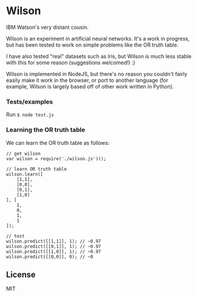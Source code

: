 # Wilson

IBM Watson's very distant cousin.

Wilson is an experiment in artificial neural networks. It's a work in progress, but has been tested to work on simple problems like the OR truth table.

I have also tested "real" datasets such as Iris, but Wilson is much less stable with this for some reason (suggestions welcomed!) :)

Wilson is implemented in NodeJS, but there's no reason you couldn't fairly easily make it work in the browser, or port to another language (for example, Wilson is largely based off of other work written in Python).

### Tests/examples

Run ```$ node test.js```

### Learning the OR truth table

We can learn the OR truth table as follows:

```
// get wilson
var wilson = require('./wilson.js')();

// learn OR truth table
wilson.learn([
    [1,1],
    [0,0],
    [0,1],
    [1,0]
], [
    1,
    0,
    1,
    1
]);

// test
wilson.predict([[1,1]], 1); // ~0.97
wilson.predict([[0,1]], 1); // ~0.97
wilson.predict([[1,0]], 1); // ~0.97
wilson.predict([[0,0]], 0); // ~0
```

## License

MIT